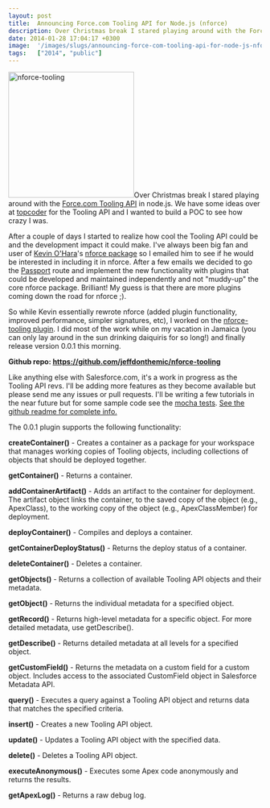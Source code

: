 ```yaml
---
layout: post
title:  Announcing Force.com Tooling API for Node.js (nforce)
description: Over Christmas break I stared playing around with the Force.com Tooling API in node.js. We have some ideas over at topcoder for the Tooling API and I wanted to build a POC to see how crazy I was. After a couple of days I started to realize how cool the Tooling API could be and the development impact it could make. Ive always been big fan and user of  Kevin OHara s nforce package so I emailed him to see if he would be interested in including it in nforce. After a few emails we decided to go the  
date: 2014-01-28 17:04:17 +0300
image:  '/images/slugs/announcing-force-com-tooling-api-for-node-js-nforce.jpg'
tags:   ["2014", "public"]
---
```

<p><a href="https://github.com/jeffdonthemic/nforce-tooling"><img src="http://res.cloudinary.com/blog-jeffdouglas-com/image/upload/v1400327577/nforce-tooling_jozquk.png" alt="nforce-tooling" width="250" class="alignleft size-full wp-image-5151" /></a>Over Christmas break I stared playing around with the <a href="http://www.salesforce.com/us/developer/docs/api_tooling/index.htm" target="_blank">Force.com Tooling API</a> in node.js. We have some ideas over at <a href="http://www.topcoder.com" target="_blank">topcoder</a> for the Tooling API and I wanted to build a POC to see how crazy I was.</p>
<p>After a couple of days I started to realize how cool the Tooling API could be and the development impact it could make. I've always been big fan and user of <a href="http://developer.force.com/mvp_profile_ohara" target="_blank">Kevin O'Hara</a>'s <a href="https://github.com/kevinohara80/nforce" target="_blank">nforce package</a> so I emailed him to see if he would be interested in including it in nforce. After a few emails we decided to go the <a href="http://passportjs.org/" target="_blank">Passport</a> route and implement the new functionality with plugins that could be developed and maintained independently and not "muddy-up" the core nforce package. Brilliant! My guess is that there are more plugins coming down the road for nforce ;).</p>
<p>So while Kevin essentially rewrote nforce (added plugin functionality, improved performance, simpler signatures, etc), I worked on the <a href="https://github.com/jeffdonthemic/nforce-tooling" target="_blank">nforce-tooling plugin</a>. I did most of the work while on my vacation in Jamaica (you can only lay around in the sun drinking daiquiris for so long!) and finally release version 0.0.1 this morning.</p>
<p><strong>Github repo: <a href="https://github.com/jeffdonthemic/nforce-tooling" target="_blank">https://github.com/jeffdonthemic/nforce-tooling</a></strong></p>
<p>Like anything else with Salesforce.com, it's a work in progress as the Tooling API revs. I'll be adding more features as they become available but please send me any issues or pull requests. I'll be writing a few tutorials in the near future but for some sample code see the <a href="https://github.com/jeffdonthemic/nforce-tooling/tree/master/test" target="_blank">mocha tests</a>. <a href="https://github.com/jeffdonthemic/nforce-tooling" target="_blank">See the github readme for complete info.</a></p>
<p>The 0.0.1 plugin supports the following functionality:</p>
<p><strong>createContainer()</strong> - Creates a container as a package for your workspace that manages working copies of Tooling objects, including collections of objects that should be deployed together.</p>
<p><strong>getContainer()</strong> - Returns a container.</p>
<p><strong>addContainerArtifact()</strong> - Adds an artifact to the container for deployment. The artifact object links the container, to the saved copy of the object (e.g., ApexClass), to the working copy of the object (e.g., ApexClassMember) for deployment.</p>
<p><strong>deployContainer()</strong> - Compiles and deploys a container.</p>
<p><strong>getContainerDeployStatus()</strong> - Returns the deploy status of a container.</p>
<p><strong>deleteContainer()</strong> - Deletes a container.</p>
<p><strong>getObjects()</strong> - Returns a collection of available Tooling API objects and their metadata.</p>
<p><strong>getObject()</strong> - Returns the individual metadata for a specified object.</p>
<p><strong>getRecord()</strong> - Returns high-level metadata for a specific object. For more detailed metadata, use getDescribe().</p>
<p><strong>getDescribe()</strong> - Returns detailed metadata at all levels for a specified object.</p>
<p><strong>getCustomField()</strong> - Returns the metadata on a custom field for a custom object. Includes access to the associated CustomField object in Salesforce Metadata API.</p>
<p><strong>query()</strong> - Executes a query against a Tooling API object and returns data that matches the specified criteria.</p>
<p><strong>insert()</strong> - Creates a new Tooling API object.</p>
<p><strong>update()</strong> - Updates a Tooling API object with the specified data.</p>
<p><strong>delete()</strong> - Deletes a Tooling API object.</p>
<p><strong>executeAnonymous()</strong> - Executes some Apex code anonymously and returns the results.</p>
<p><strong>getApexLog()</strong> - Returns a raw debug log.</p>

